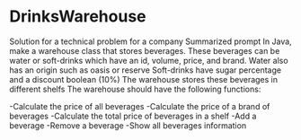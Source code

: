 # DrinksWarehouse
Solution for a technical problem for a company
Summarized prompt
In Java, make a warehouse class that stores beverages. These beverages can be water or soft-drinks which have an id, volume, price, and brand.
Water also has an origin such as oasis or reserve
Soft-drinks have sugar percentage and a discount boolean (10%)
The warehouse stores these beverages in different shelfs The warehouse should have the following functions:

-Calculate the price of all beverages
-Calculate the price of a brand of beverages
-Calculate the total price of beverages in a shelf
-Add a beverage
-Remove a beverage
-Show all beverages information
